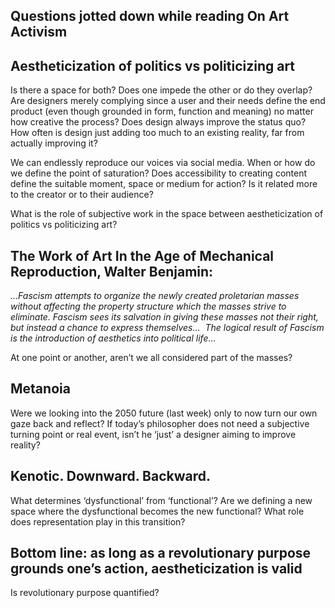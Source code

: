 
## Questions jotted down while reading On Art Activism

## Aestheticization of politics vs politicizing art 
Is there a space for both? Does one impede the other or do they overlap? Are designers merely complying since a user and their needs define the end product (even though grounded in form, function and meaning) no matter how creative the process? Does design always improve the status quo? How often is design just adding too much to an existing reality, far from actually improving it?

We can endlessly reproduce our voices via social media. When or how do we define the point of saturation? Does accessibility to creating content define the suitable moment, space or medium for action? Is it related more to the creator or to their audience?

What is the role of subjective work in the space between aestheticization of politics vs politicizing art?

## The Work of Art In the Age of Mechanical Reproduction, Walter Benjamin:
*…Fascism attempts to organize the newly created proletarian masses without affecting the property structure which the masses strive to eliminate. Fascism sees its salvation in giving these masses not their right, but instead a chance to express themselves…  The logical result of Fascism is the introduction of aesthetics into political life…*

At one point or another, aren’t we all considered part of the masses?

## Metanoia
Were we looking into the 2050 future (last week) only to now turn our own gaze back and reflect? If today’s philosopher does not need a subjective turning point or real event, isn’t he ‘just’ a designer aiming to improve reality?

## Kenotic. Downward. Backward.
What determines ‘dysfunctional’ from ‘functional’? Are we defining a new space where the dysfunctional becomes the new functional? What role does representation play in this transition?

## Bottom line: as long as a revolutionary purpose grounds one’s action, aestheticization is valid
Is revolutionary purpose quantified?



